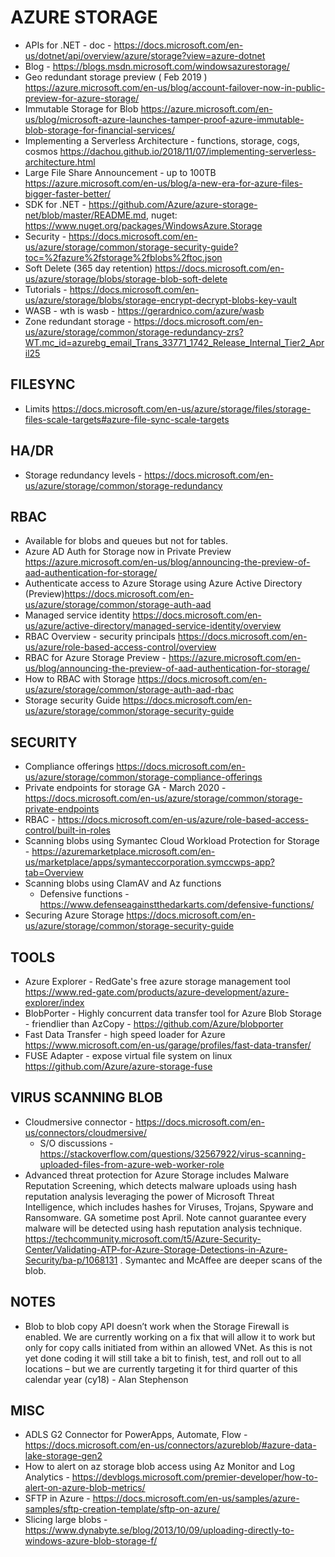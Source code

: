 # AZURE STORAGE

* APIs for .NET - doc - <https://docs.microsoft.com/en-us/dotnet/api/overview/azure/storage?view=azure-dotnet>
* Blog - <https://blogs.msdn.microsoft.com/windowsazurestorage/>
* Geo redundant storage preview ( Feb 2019 ) <https://azure.microsoft.com/en-us/blog/account-failover-now-in-public-preview-for-azure-storage/>
* Immutable Storage for Blob <https://azure.microsoft.com/en-us/blog/microsoft-azure-launches-tamper-proof-azure-immutable-blob-storage-for-financial-services/>
* Implementing a Serverless Architecture - functions, storage, cogs, cosmos <https://dachou.github.io/2018/11/07/implementing-serverless-architecture.html>
* Large File Share Announcement - up to 100TB <https://azure.microsoft.com/en-us/blog/a-new-era-for-azure-files-bigger-faster-better/>
* SDK for .NET - <https://github.com/Azure/azure-storage-net/blob/master/README.md>, nuget: <https://www.nuget.org/packages/WindowsAzure.Storage>
* Security - https://docs.microsoft.com/en-us/azure/storage/common/storage-security-guide?toc=%2fazure%2fstorage%2fblobs%2ftoc.json
* Soft Delete (365 day retention) <https://docs.microsoft.com/en-us/azure/storage/blobs/storage-blob-soft-delete>
* Tutorials - <https://docs.microsoft.com/en-us/azure/storage/blobs/storage-encrypt-decrypt-blobs-key-vault>
* WASB - wth is wasb - https://gerardnico.com/azure/wasb
* Zone redundant storage - <https://docs.microsoft.com/en-us/azure/storage/common/storage-redundancy-zrs?WT.mc_id=azurebg_email_Trans_33771_1742_Release_Internal_Tier2_April25>

## FILESYNC

* Limits <https://docs.microsoft.com/en-us/azure/storage/files/storage-files-scale-targets#azure-file-sync-scale-targets>

## HA/DR

* Storage redundancy levels - https://docs.microsoft.com/en-us/azure/storage/common/storage-redundancy

## RBAC

* Available for blobs and queues but not for tables.
* Azure AD Auth for Storage now in Private Preview <https://azure.microsoft.com/en-us/blog/announcing-the-preview-of-aad-authentication-for-storage/>
* Authenticate access to Azure Storage using Azure Active Directory (Preview)<https://docs.microsoft.com/en-us/azure/storage/common/storage-auth-aad>
* Managed service identity <https://docs.microsoft.com/en-us/azure/active-directory/managed-service-identity/overview>
* RBAC Overview - security principals <https://docs.microsoft.com/en-us/azure/role-based-access-control/overview>
* RBAC for Azure Storage Preview - <https://azure.microsoft.com/en-us/blog/announcing-the-preview-of-aad-authentication-for-storage/>
* How to RBAC with Storage <https://docs.microsoft.com/en-us/azure/storage/common/storage-auth-aad-rbac>
* Storage security Guide <https://docs.microsoft.com/en-us/azure/storage/common/storage-security-guide>

## SECURITY

* Compliance offerings <https://docs.microsoft.com/en-us/azure/storage/common/storage-compliance-offerings>
* Private endpoints for storage GA - March 2020 - https://docs.microsoft.com/en-us/azure/storage/common/storage-private-endpoints
* RBAC - https://docs.microsoft.com/en-us/azure/role-based-access-control/built-in-roles
* Scanning blobs using Symantec Cloud Workload Protection for Storage - https://azuremarketplace.microsoft.com/en-us/marketplace/apps/symanteccorporation.symccwps-app?tab=Overview
* Scanning blobs using ClamAV and Az functions
  * Defensive functions - https://www.defenseagainstthedarkarts.com/defensive-functions/
* Securing Azure Storage <https://docs.microsoft.com/en-us/azure/storage/common/storage-security-guide>

## TOOLS

* Azure Explorer - RedGate's free azure storage management tool <https://www.red-gate.com/products/azure-development/azure-explorer/index>
* BlobPorter - Highly concurrent data transfer tool for Azure Blob Storage - friendlier than AzCopy -  https://github.com/Azure/blobporter
* Fast Data Transfer - high speed loader for Azure <https://www.microsoft.com/en-us/garage/profiles/fast-data-transfer/>
* FUSE Adapter - expose virtual file system on linux <https://github.com/Azure/azure-storage-fuse>

## VIRUS SCANNING BLOB

* Cloudmersive connector - https://docs.microsoft.com/en-us/connectors/cloudmersive/
  * S/O discussions - https://stackoverflow.com/questions/32567922/virus-scanning-uploaded-files-from-azure-web-worker-role
* Advanced threat protection for Azure Storage includes Malware Reputation Screening, which detects malware uploads using hash reputation analysis leveraging the power of Microsoft Threat Intelligence, which includes hashes for Viruses, Trojans, Spyware and Ransomware.  GA sometime post April.  Note cannot guarantee every malware will be detected using hash reputation analysis technique.  https://techcommunity.microsoft.com/t5/Azure-Security-Center/Validating-ATP-for-Azure-Storage-Detections-in-Azure-Security/ba-p/1068131 . Symantec and McAffee are deeper scans of the blob.  

  
## NOTES

* Blob to blob copy API doesn’t work when the Storage Firewall is enabled.  We are currently working on a fix that will allow it to work but only for copy calls initiated from within an allowed VNet.  As this is not yet done coding it will still take a bit to finish, test, and roll out to all locations – but we are currently targeting it for third quarter of this calendar year (cy18) - Alan Stephenson


## MISC

* ADLS G2 Connector for PowerApps, Automate, Flow - https://docs.microsoft.com/en-us/connectors/azureblob/#azure-data-lake-storage-gen2
* How to alert on az storage blob access using Az Monitor and Log Analytics - https://devblogs.microsoft.com/premier-developer/how-to-alert-on-azure-blob-metrics/
* SFTP in Azure - https://docs.microsoft.com/en-us/samples/azure-samples/sftp-creation-template/sftp-on-azure/
* Slicing large blobs - https://www.dynabyte.se/blog/2013/10/09/uploading-directly-to-windows-azure-blob-storage-f/